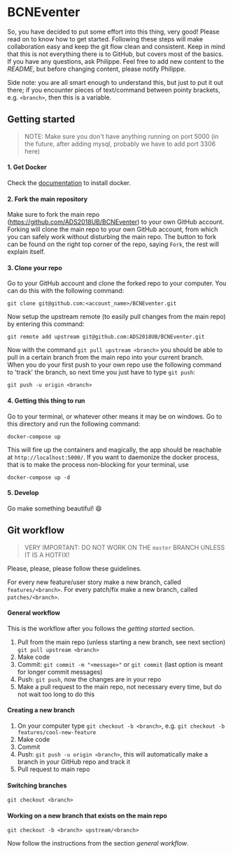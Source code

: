 # BCNEventer

So, you have decided to put some effort into this thing, very good! Please read on to know how to get started. Following these steps will make collaboration easy and keep the git flow clean and consistent. Keep in mind that this is not everything there is to GitHub, but covers most of the basics. If you have any questions, ask Philippe. Feel free to add new content to the _README_, but before changing content, please notify Philippe.

Side note: you are all smart enough to understand this, but just to put it out there; if you encounter pieces of text/command between pointy brackets, e.g. `<branch>`, then this is a variable.

## Getting started
> NOTE: Make sure you don't have anything running on port 5000 (in the future, after adding mysql, probably we have to add port 3306 here)

#### 1. Get Docker
Check the [documentation](https://docs.docker.com/docker-for-mac/install/) to install docker.

#### 2. Fork the main repository
Make sure to fork the main repo (https://github.com/ADS2018UB/BCNEventer) to your own GitHub account. Forking will clone the main repo to your own GitHub account, from which you can safely work without disturbing the main repo. The button to fork can be found on the right top corner of the repo, saying `Fork`, the rest will explain itself.

#### 3. Clone your repo
Go to your GitHub account and clone the forked repo to your computer. You can do this with the following command:
```
git clone git@github.com:<account_name>/BCNEventer.git
```
Now setup the upstream remote (to easily pull changes from the main repo) by entering this command:
```
git remote add upstream git@github.com:ADS2018UB/BCNEventer.git
```
Now with the command `git pull upstream <branch>` you should be able to pull in a certain branch from the main repo into your current branch.<br>
When you do your first push to your own repo use the following command to 'track' the branch, so next time you just have to type `git push`:
```
git push -u origin <branch>
```

#### 4. Getting this thing to run
Go to your terminal, or whatever other means it may be on windows. Go to this directory and run the following command:
```
docker-compose up
```
This will fire up the containers and magically, the app should be reachable at `http://localhost:5000/`. If you want to daemonize the docker process, that is to make the process non-blocking for your terminal, use 
```
docker-compose up -d
```

#### 5. Develop
Go make something beautiful! :smile:


## Git workflow
> VERY IMPORTANT: DO NOT WORK ON THE `master` BRANCH UNLESS IT IS A HOTFIX! 

Please, please, please follow these guidelines.

For every new feature/user story make a new branch, called `features/<branch>`. For every patch/fix make a new branch, called `patches/<branch>`. 

#### General workflow
This is the workflow after you follows the _getting started_ section. 
1. Pull from the main repo (unless starting a new branch, see next section) `git pull upstream <branch>`
2. Make code
3. Commit: `git commit -m "<message>"` or `git commit` (last option is meant for longer commit messages)
4. Push: `git push`, now the changes are in your repo
5. Make a pull request to the main repo, not necessary every time, but do not wait too long to do this

#### Creating a new branch
1. On your computer type `git checkout -b <branch>`, e.g. `git checkout -b features/cool-new-feature`
2. Make code
3. Commit
4. Push: `git push -u origin <branch>`, this will automatically make a branch in your GitHub repo and track it
5. Pull request to main repo

#### Switching branches
```
git checkout <branch>
```

#### Working on a new branch that exists on the main repo
```
git checkout -b <branch> upstream/<branch>
```
Now follow the instructions from the section _general workflow_.
